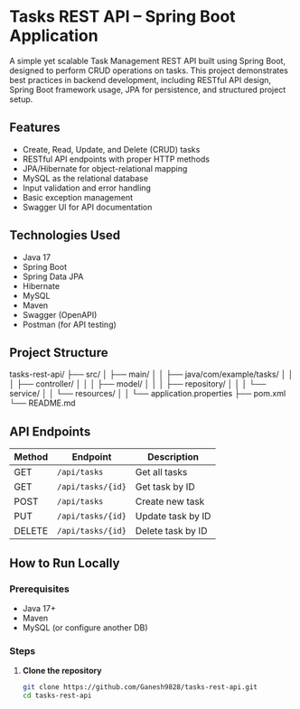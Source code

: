 #  Tasks REST API – Spring Boot Application

A simple yet scalable Task Management REST API built using Spring Boot, designed to perform CRUD operations on tasks. This project demonstrates best practices in backend development, including RESTful API design, Spring Boot framework usage, JPA for persistence, and structured project setup.

##  Features

- Create, Read, Update, and Delete (CRUD) tasks
- RESTful API endpoints with proper HTTP methods
- JPA/Hibernate for object-relational mapping
- MySQL as the relational database
- Input validation and error handling
- Basic exception management
- Swagger UI for API documentation

##  Technologies Used

- Java 17
- Spring Boot
- Spring Data JPA
- Hibernate
- MySQL
- Maven
- Swagger (OpenAPI)
- Postman (for API testing)

##  Project Structure

tasks-rest-api/
├── src/
│ ├── main/
│ │ ├── java/com/example/tasks/
│ │ │ ├── controller/
│ │ │ ├── model/
│ │ │ ├── repository/
│ │ │ └── service/
│ │ └── resources/
│ │ └── application.properties
├── pom.xml
└── README.md


##  API Endpoints

| Method | Endpoint          | Description           |
|--------|-------------------|-----------------------|
| GET    | `/api/tasks`      | Get all tasks         |
| GET    | `/api/tasks/{id}` | Get task by ID        |
| POST   | `/api/tasks`      | Create new task       |
| PUT    | `/api/tasks/{id}` | Update task by ID     |
| DELETE | `/api/tasks/{id}` | Delete task by ID     |

##  How to Run Locally

### Prerequisites

- Java 17+
- Maven
- MySQL (or configure another DB)

### Steps

1. **Clone the repository**
   ```bash
   git clone https://github.com/Ganesh9828/tasks-rest-api.git
   cd tasks-rest-api













